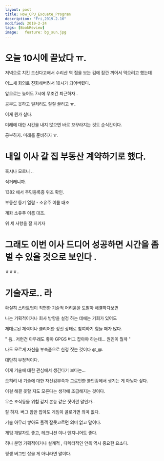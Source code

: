 ```yaml
---
layout: post
title: How_CPU_Excuete_Program
description: "Fri,2019.2.16"
modified: 2019-2-24
tags: [BookReview]
image:   feature: bg_sun.jpg
---
```


# 오늘 10시에 끝났다 ㅠ. 

저녁으로 치킨 드신다고해서 수리산 역 집을 보는 김에 잠깐 끼어서 먹으려고 했는데

어느새 회의로 진화해버려서 10시가 되어버렸다. 

앞으로는 늦어도 7시에 무조건 퇴근하자 . 

공부도 못하고 일처리도 질질 끌리고 ㅠ.. 

이게 뭔가 싶다. 

미래에 대한 시간을 내지 않으면 바로 꼬꾸라지는 것도 순식간이다. 

공부하자. 미래를 준비하자 ㅠ. 


# 내일 이사 갈 집 부동산 계약하기로 했다. 

혹시나 모르니 ..

직거래니까. 

1382 에서 주민등록증 위조 확인.

부동산 등기 열람 - 소유주 이름 대조

계좌 소유주 이름 대조.

위 세 사항을 잘 지키자

# 그래도 이번 이사 드디어 성공하면 시간을 좀 벌 수 있을 것으로 보인다 . 

ㅎㅎㅎ.. 


# 기술자로.. 라 

확실히 스타트업이 직면한 기술적 어려움을 도맡아 해결하다보면 

나는 기획적이거나 회사 방향을 설정 하는 데에는 기회가 있어도 

제대로된 체력이나 클리어한 정신 상태로 참여하기 힘들 때가 많다.

" 음.. 저런건 아무래도 좋아 GPGS 버그 잡아야 하는데... 원인이 뭘까 "

나도 모르게 자신을 부속품으로 한정 짓는 것이다 @_@. 

대단히 부정적이다.

이게 기술에 대한 관심에서 생긴다기 보다는... 

오히려 내 기술에 대한 자신감부족과 그로인한 불안감에서 생기는 게 아닐까 싶다.

이걸 해결 못할 지도 모른다는 생각에 조급해지는 것이다.

무슨 초식동물 위험 감지 본능 같은 짓이란 말인가.. 

잘 하자. 버그 암만 잡아도 게임이 골로가면 의미 없다.

기술 아무리 쌓아도 플젝 잘못고르면 의미 없고 말이다.

게임 개발자도 좋고, 테크니션 이나 엔지니어도 좋다.

허나 분명 기획적이거나 설계적 , 디렉터적인 안목 역시 중요한 요소다.

평생 버그만 잡을 게 아니라면 말이다. 

